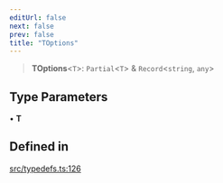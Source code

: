 ```yaml
---
editUrl: false
next: false
prev: false
title: "TOptions"
---
```


> **TOptions**\<`T`\>: `Partial`\<`T`\> & `Record`\<`string`, `any`\>

## Type Parameters

• **T**

## Defined in

[src/typedefs.ts:126](https://github.com/fabricjs/fabric.js/blob/c093e29e73123dafcfa091ff4d5e04e690bb796e/src/typedefs.ts#L126)
